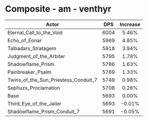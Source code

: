# Composite - am - venthyr
| Actor | DPS | Increase |
|---|:---:|:---:|
|Eternal_Call_to_the_Void|6004|5.46%|
|Echo_of_Eonar|5969|4.85%|
|Talbadars_Stratagem|5918|3.94%|
|Judgment_of_the_Arbiter|5795|1.78%|
|Shadowflame_Prism|5786|1.63%|
|Painbreaker_Psalm|5769|1.33%|
|Twins_of_the_Sun_Priestess_Conduit_7|5749|0.98%|
|Sephuzs_Proclamation|5708|0.26%|
|Base|5693|0.00%|
|Third_Eye_of_the_Jailer|5693|-0.01%|
|Shadowflame_Prism_Conduit_7|5691|-0.05%|
